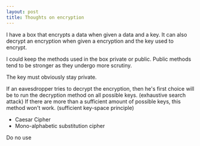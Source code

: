 ```yaml
---
layout: post
title: Thoughts on encryption
---
```

I have a box that encrypts a data when given a data and a key. It can also decrypt an encryption when given a encryption and the key used to encrypt.

I could keep the methods used in the box private or public. Public methods tend to be stronger as they undergo more scrutiny.

The key must obviously stay private.

If an eavesdropper tries to decrypt the encryption, then he's first choice will be to  run the decryption method on all possible keys. (exhaustive search attack) If there are more than a sufficient amount of possible keys, this method won't work. (sufficient key-space principle)

 - Caesar Cipher
 - Mono-alphabetic substitution cipher

Do no use
<!--stackedit_data:
eyJoaXN0b3J5IjpbLTIwMTI1MTc5NDQsLTEwMDc2MTI4MTMsMT
c2NzkxMDExNSwxMzM0NDc2MjIxLC0yMDEzNjAzODkyLDUzNjk5
ODM4NF19
-->